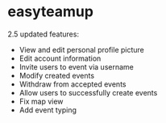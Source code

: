 # easyteamup

2.5 updated features:
- View and edit personal profile picture
- Edit account information
- Invite users to event via username
- Modify created events
- Withdraw from accepted events
- Allow users to successfully create events
- Fix map view
- Add event typing
